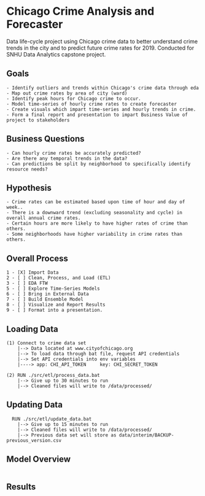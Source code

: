 # Chicago Crime Analysis and Forecaster
Data life-cycle project using Chicago crime data to better understand crime trends in the city and to predict future crime rates for 2019. Conducted for SNHU Data Analytics capstone project.

## Goals
```
- Identify outliers and trends within Chicago's crime data through eda
- Map out crime rates by area of city (ward)
- Identify peak hours for Chicago crime to occur.
- Model time-series of hourly crime rates to create forecaster
- Create visuals which impart time-series and hourly trends in crime. 
- Form a final report and presentation to impart Business Value of project to stakeholders
```

## Business Questions
```
- Can hourly crime rates be accurately predicted?
- Are there any temporal trends in the data? 
- Can predictions be split by neighborhood to specifically identify resource needs?
```

## Hypothesis
```
- Crime rates can be estimated based upon time of hour and day of week..
- There is a downward trend (excluding seasonality and cycle) in overall annual crime rates.
- Certain hours are more likely to have higher rates of crime than others.
- Some neighborhoods have higher variability in crime rates than others.

```

## Overall Process
 
```
1 - [X] Import Data
2 - [ ] Clean, Process, and Load (ETL)
3 - [ ] EDA FTW
5 - [ ] Explore Time-Series Models
6 - [ ] Bring in External Data
7 - [ ] Build Ensemble Model
8 - [ ] Visualize and Report Results
9 - [ ] Format into a presentation.
```

## Loading Data
```
(1) Connect to crime data set
	|--> Data located at www.cityofchicago.org
	|--> To load data through bat file, request API credentials
	|--> Set API credentials into env variables 
	|----> app: CHI_API_TOKEN     key: CHI_SECRET_TOKEN

(2) RUN ./src/etl/process_data.bat
	|--> Give up to 30 minutes to run
	|--> Cleaned files will write to /data/processed/
```

## Updating Data
```
  RUN ./src/etl/update_data.bat
	|--> Give up to 15 minutes to run
	|--> Cleaned files will write to /data/processed/
	|--> Previous data set will store as data/interim/BACKUP-previous_version.csv
```

## Model Overview
```

```

## Results
```

```
